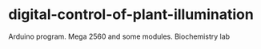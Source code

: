 # digital-control-of-plant-illumination
Arduino program. Mega 2560 and some modules. Biochemistry lab
